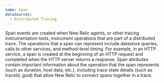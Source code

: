 ```yaml
---
name: Span
dataSources:
  - Distributed Tracing
---
```


Span events are created when New Relic agents, or other tracing instrumentation tools, instrument operations that are part of a distributed trace. The operations that a span can represent include datastore queries, calls to other services, and method-level timing. For example, in an HTTP service, a span is created at the beginning of an HTTP request and completed when the HTTP server returns a response. Span attributes contain important information about the operation that the span represents (such as duration, host data, etc.), including trace state details (such as traceId, guid) that allow New Relic to connect spans together in a trace.